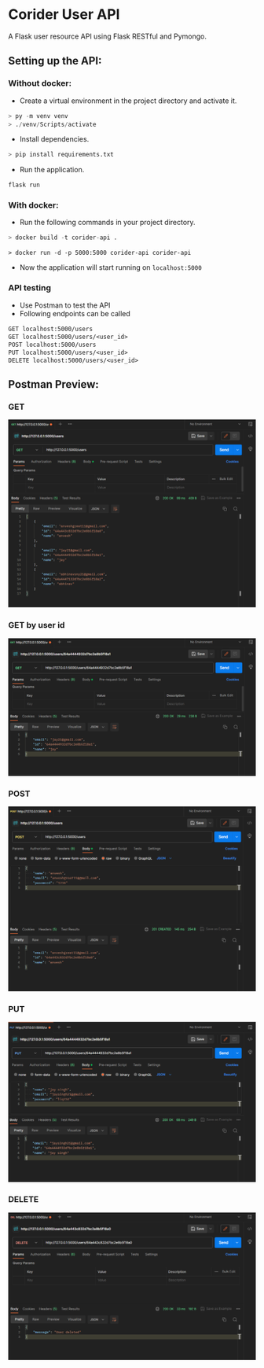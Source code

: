 # Corider User API
A Flask user resource API using Flask RESTful and Pymongo.
## Setting up the API:

### Without docker:
- Create a virtual environment in the project directory and activate it.
```py
> py -m venv venv
> ./venv/Scripts/activate
```

- Install dependencies.
```py
> pip install requirements.txt
```
- Run the application.
```py
flask run
```

### With docker:
- Run the following commands in your project directory.
```py
> docker build -t corider-api .
```
```
> docker run -d -p 5000:5000 corider-api corider-api
```

- Now the application will start running on `localhost:5000`

### API testing
- Use Postman to test the API
- Following endpoints can be called
```
GET localhost:5000/users
GET localhost:5000/users/<user_id>
POST localhost:5000/users
PUT localhost:5000/users/<user_id>
DELETE localhost:5000/users/<user_id>
```

## Postman Preview:

### GET
![Alt text](./images/image-2.png)

### GET by user id
![Alt text](./images/image-3.png)
### POST
![Alt text](./images/image.png)

### PUT
![Alt text](./images/image-1.png)

### DELETE
![Alt text](image-4.png)